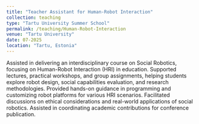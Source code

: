 ```yaml
---
title: "Teacher Assistant for Human-Robot Interaction"
collection: teaching
type: "Tartu University Summer School"
permalink: /teaching/Human-Robot-Interaction
venue: "Tartu University"
date: 07-2025
location: "Tartu, Estonia"
---
```


Assisted in delivering an interdisciplinary course on Social Robotics, focusing on Human-Robot Interaction (HRI) in education. Supported lectures, practical workshops, and group assignments, helping students explore robot design, social capabilities evaluation, and research methodologies. Provided hands-on guidance in programming and customizing robot platforms for various HRI scenarios. Facilitated discussions on ethical considerations and real-world applications of social robotics. Assisted in coordinating academic contributions for conference publication.
